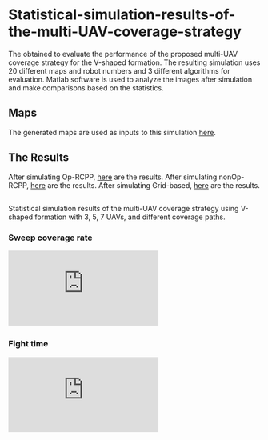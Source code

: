 # Statistical-simulation-results-of-the-multi-UAV-coverage-strategy
The obtained to evaluate the performance of the proposed multi-UAV coverage strategy for the V-shaped formation.
The resulting simulation uses 20 different maps and robot numbers and 3 different algorithms for evaluation.
Matlab software is used to analyze the images after simulation and make comparisons based on the statistics.
## Maps
The generated maps are used as inputs to this simulation [here](https://github.com/ndamtruong2k/Statistical-simulation-results-of-the-multi-UAV-coverage-strategy/tree/main/Map).
## The Results
After simulating Op-RCPP, [here](https://github.com/ndamtruong2k/Statistical-simulation-results-of-the-multi-UAV-coverage-strategy/tree/main/Op) are the results.
After simulating nonOp-RCPP, [here](https://github.com/ndamtruong2k/Statistical-simulation-results-of-the-multi-UAV-coverage-strategy/tree/main/Bad) are the results.
After simulating Grid-based, [here](https://github.com/ndamtruong2k/Statistical-simulation-results-of-the-multi-UAV-coverage-strategy/tree/main/Grid) are the results.
## 
Statistical simulation results of the multi-UAV coverage strategy using V-shaped formation with 3, 5, 7 UAVs, and different coverage paths.
### Sweep coverage rate 
![coverage_rate](https://github.com/ndamtruong2k/Statistical-simulation-results-of-the-multi-UAV-coverage-strategy/blob/main/CoveragePer.pdf)
### Fight time 
![fight_time](https://github.com/ndamtruong2k/Statistical-simulation-results-of-the-multi-UAV-coverage-strategy/blob/main/CoverageTime.pdf)
